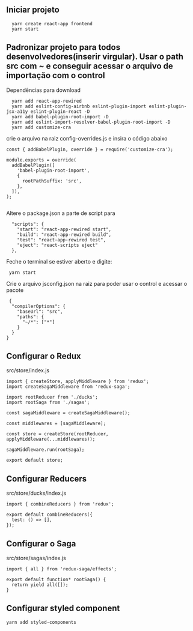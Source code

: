 ## Iniciar projeto

```
  yarn create react-app frontend
  yarn start
```

## Padronizar projeto para todos desenvolvedores(inserir virgular). Usar o path src com ~ e conseguir acessar o arquivo de importação com o control

Dependências para download

```
  yarn add react-app-rewired
  yarn add eslint-config-airbnb eslint-plugin-import eslint-plugin-jsx-a11y eslint-plugin-react -D
  yarn add babel-plugin-root-import -D
  yarn add eslint-import-resolver-babel-plugin-root-import -D
  yarn add customize-cra
```

crie o arquivo na raiz config-overrides.js e insira o código abaixo

```
const { addBabelPlugin, override } = require('customize-cra');

module.exports = override(
  addBabelPlugin([
    'babel-plugin-root-import',
    {
      rootPathSuffix: 'src',
    },
  ]),
);


```

Altere o package.json a parte de script para

```
  "scripts": {
    "start": "react-app-rewired start",
    "build": "react-app-rewired build",
    "test": "react-app-rewired test",
    "eject": "react-scripts eject"
  },
```

Feche o terminal se estiver aberto e digite:

```
 yarn start
```

Crie o arquivo jsconfig.json na raiz para poder usar o control e acessar o pacote

```
 {
  "compilerOptions": {
    "baseUrl": "src",
    "paths": {
      "~/*": ["*"]
    }
  }
}
```

## Configurar o Redux

src/store/index.js

```
import { createStore, applyMiddleware } from 'redux';
import createSagaMiddleware from 'redux-saga';

import rootReducer from './ducks';
import rootSaga from './sagas';

const sagaMiddleware = createSagaMiddleware();

const middlewares = [sagaMiddleware];

const store = createStore(rootReducer, applyMiddleware(...middlewares));

sagaMiddleware.run(rootSaga);

export default store;

```

## Configurar Reducers

src/store/ducks/index.js

```
import { combineReducers } from 'redux';

export default combineReducers({
  test: () => [],
});

```

## Configurar o Saga

src/store/sagas/index.js

```
import { all } from 'redux-saga/effects';

export default function* rootSaga() {
  return yield all([]);
}
```

## Configurar styled component

```
yarn add styled-components
```
